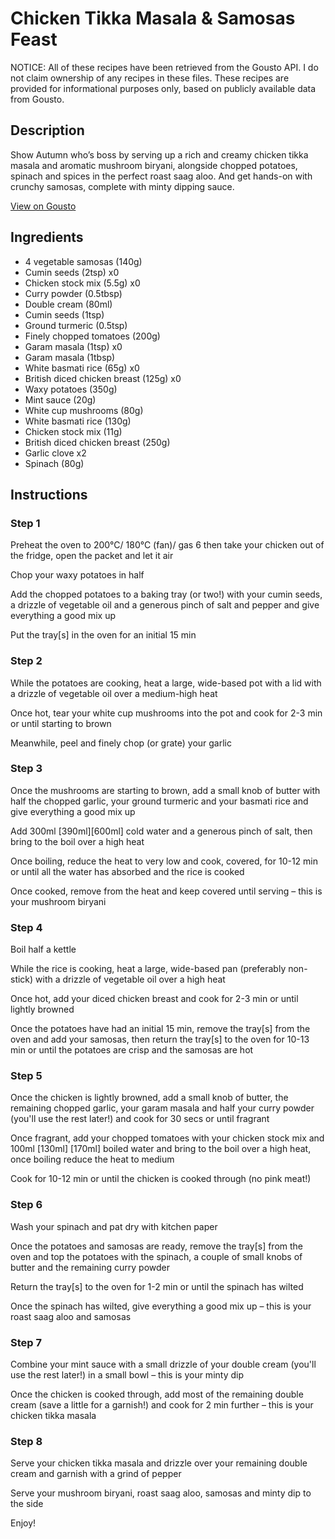 # Chicken Tikka Masala & Samosas Feast

NOTICE: All of these recipes have been retrieved from the Gousto API. I do not claim ownership of any recipes in these files. These recipes are provided for informational purposes only, based on publicly available data from Gousto.

## Description

Show Autumn who’s boss by serving up a rich and creamy chicken tikka masala and aromatic mushroom biryani, alongside chopped potatoes, spinach and spices in the perfect roast saag aloo. And get hands-on with crunchy samosas, complete with minty dipping sauce. 

[View on Gousto](https://www.gousto.co.uk/recipes/cookbook/chicken-tikka-masala-samosas-feast)

## Ingredients

- 4 vegetable samosas (140g)
- Cumin seeds (2tsp) x0
- Chicken stock mix (5.5g) x0
- Curry powder (0.5tbsp)
- Double cream (80ml)
- Cumin seeds (1tsp)
- Ground turmeric (0.5tsp)
- Finely chopped tomatoes (200g)
- Garam masala (1tsp) x0
- Garam masala (1tbsp)
- White basmati rice (65g) x0
- British diced chicken breast (125g) x0
- Waxy potatoes (350g)
- Mint sauce (20g)
- White cup mushrooms (80g)
- White basmati rice (130g)
- Chicken stock mix (11g)
- British diced chicken breast (250g)
- Garlic clove x2
- Spinach (80g)

## Instructions


### Step 1

Preheat the oven to 200°C/ 180°C (fan)/ gas 6 then take your chicken out of the fridge, open the packet and let it air

Chop your waxy potatoes in half

Add the chopped potatoes to a baking tray (or two!) with your cumin seeds, a drizzle of vegetable oil and a generous pinch of salt and pepper and give everything a good mix up

Put the tray[s] in the oven for an initial 15 min


### Step 2

While the potatoes are cooking, heat a large, wide-based pot with a lid with a drizzle of vegetable oil over a medium-high heat

Once hot, tear your white cup mushrooms into the pot and cook for 2-3 min or until starting to brown

Meanwhile, peel and finely chop (or grate) your garlic


### Step 3

Once the mushrooms are starting to brown, add a small knob of butter with half the chopped garlic, your ground turmeric and your basmati rice and give everything a good mix up

Add 300ml <span class="text-purple">[390ml]</span><span class="text-danger">[600ml] </span>cold water and a generous pinch of salt, then bring to the boil over a high heat

Once boiling, reduce the heat to very low and cook, covered, for 10-12 min or until all the water has absorbed and the rice is cooked

Once cooked, remove from the heat and keep covered until serving – this is your mushroom biryani


### Step 4

Boil half a kettle

While the rice is cooking, heat a large, wide-based pan (preferably non-stick) with a drizzle of vegetable oil over a high heat

Once hot, add your diced chicken breast and cook for 2-3 min or until lightly browned

Once the potatoes have had an initial 15 min, remove the tray[s] from the oven and add your samosas, then return the tray[s] to the oven for 10-13 min or until the potatoes are crisp and the samosas are hot


### Step 5

Once the chicken is lightly browned, add a small knob of butter, the remaining chopped garlic, your garam masala and half your curry powder (you'll use the rest later!) and cook for 30 secs or until fragrant

Once fragrant, add your chopped tomatoes with your chicken stock mix and 100ml <span class="text-purple">[130ml] </span><span class="text-danger">[170ml] </span>boiled water and bring to the boil over a high heat, once boiling reduce the heat to medium

Cook for 10-12 min or until the chicken is cooked through (no pink meat!)


### Step 6

Wash your spinach and pat dry with kitchen paper

Once the potatoes and samosas are ready, remove the tray[s] from the oven and top the potatoes with the spinach, a couple of small knobs of butter and the remaining curry powder

Return the tray[s] to the oven for 1-2 min or until the spinach has wilted

Once the spinach has wilted, give everything a good mix up – this is your roast saag aloo and samosas


### Step 7

Combine your mint sauce with a small drizzle of your double cream (you'll use the rest later!) in a small bowl – this is your minty dip

Once the chicken is cooked through, add most of the remaining double cream (save a little for a garnish!) and cook for 2 min further – this is your chicken tikka masala

### Step 8

Serve your chicken tikka masala and drizzle over your remaining double cream and garnish with a grind of pepper

Serve your mushroom biryani, roast saag aloo, samosas and minty dip to the side

Enjoy!

